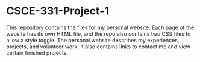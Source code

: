 # CSCE-331-Project-1

This repository contains the files for my personal website. Each page of the website has its own HTML file, and the repo also contains
two CSS files to allow a style toggle. The personal website describes my experiences, projects, and volunteer work. It also contains
links to contact me and view certain finished projects.
